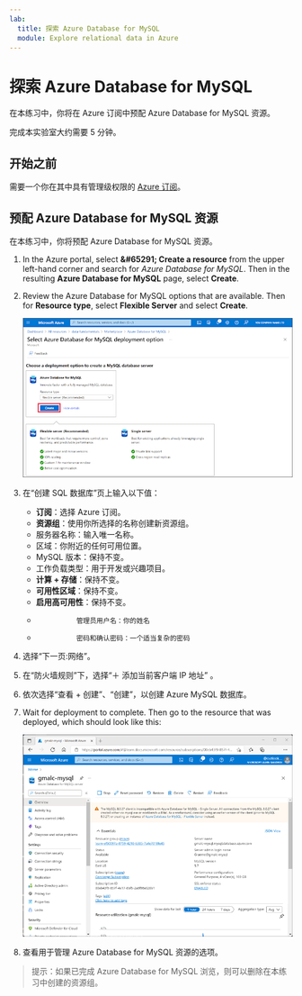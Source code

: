 ```yaml
---
lab:
  title: 探索 Azure Database for MySQL
  module: Explore relational data in Azure
---
```


# <a name="explore-azure-database-for-mysql"></a>探索 Azure Database for MySQL

在本练习中，你将在 Azure 订阅中预配 Azure Database for MySQL 资源。

完成本实验室大约需要 5 分钟。

## <a name="before-you-start"></a>开始之前

需要一个你在其中具有管理级权限的 [Azure 订阅](https://azure.microsoft.com/free)。

## <a name="provision-an-azure-database-for-mysql-resource"></a>预配 Azure Database for MySQL 资源

在本练习中，你将预配 Azure Database for MySQL 资源。

1. In the Azure portal, select <bpt id="p1">**</bpt>&amp;#65291; Create a resource<ept id="p1">**</ept> from the upper left-hand corner and search for <bpt id="p2">*</bpt>Azure Database for MySQL<ept id="p2">*</ept>. Then in the resulting <bpt id="p1">**</bpt>Azure Database for MySQL<ept id="p1">**</ept> page, select <bpt id="p2">**</bpt>Create<ept id="p2">**</ept>.

1. Review the Azure Database for MySQL options that are available. Then for <bpt id="p1">**</bpt>Resource type<ept id="p1">**</ept>, select <bpt id="p2">**</bpt>Flexible Server<ept id="p2">**</ept> and select <bpt id="p3">**</bpt>Create<ept id="p3">**</ept>.

    ![Azure Database for MySQL 部署选项的屏幕截图](images/mysql-options.png)

1. 在“创建 SQL 数据库”页上输入以下值：
    - **订阅**：选择 Azure 订阅。
    - **资源组**：使用你所选择的名称创建新资源组。
    - 服务器名称：输入唯一名称。
    - 区域：你附近的任何可用位置。
    - MySQL 版本：保持不变。
    - 工作负载类型：用于开发或兴趣项目。
    - **计算 + 存储**：保持不变。
    - **可用性区域**：保持不变。
    - **启用高可用性**：保持不变。
    -               管理员用户名：你的姓名
    -               密码和确认密码：一个适当复杂的密码

1. 选择“下一页:网络”。

1. 在“防火墙规则”下，选择“&#65291; 添加当前客户端 IP 地址” 。

1. 依次选择“查看 + 创建”、“创建”，以创建 Azure MySQL 数据库。

1. Wait for deployment to complete. Then go to the resource that was deployed, which should look like this:

    ![Azure 门户的屏幕截图，其中显示 Azure Database for MySQL 页面。](images/mysql-portal.png)

1. 查看用于管理 Azure Database for MySQL 资源的选项。

> 提示：如果已完成 Azure Database for MySQL 浏览，则可以删除在本练习中创建的资源组。
